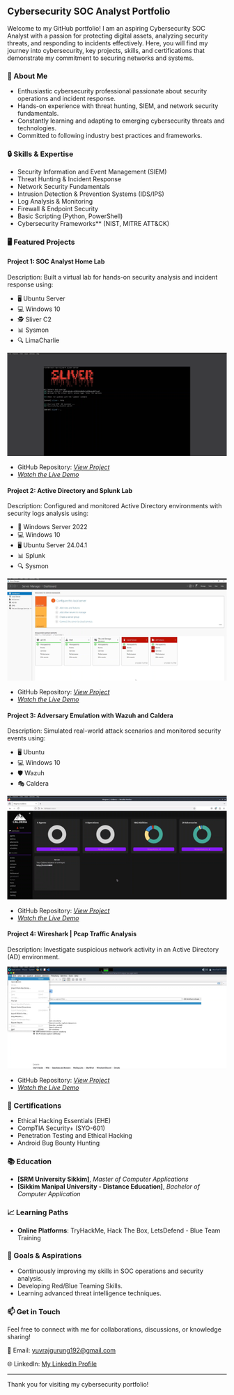 ## Cybersecurity SOC Analyst Portfolio

Welcome to my GitHub portfolio! I am an aspiring Cybersecurity SOC Analyst with a passion for protecting digital assets, analyzing security threats, and responding to incidents effectively. Here, you will find my journey into cybersecurity, key projects, skills, and certifications that demonstrate my commitment to securing networks and systems.


### 📑 About Me
- Enthusiastic cybersecurity professional passionate about security operations and incident response.  
- Hands-on experience with threat hunting, SIEM, and network security fundamentals.  
- Constantly learning and adapting to emerging cybersecurity threats and technologies.  
- Committed to following industry best practices and frameworks.


### 🔒 Skills & Expertise
- Security Information and Event Management (SIEM)
- Threat Hunting & Incident Response
- Network Security Fundamentals
- Intrusion Detection & Prevention Systems (IDS/IPS)
- Log Analysis & Monitoring
- Firewall & Endpoint Security
- Basic Scripting (Python, PowerShell)
- Cybersecurity Frameworks** (NIST, MITRE ATT&CK)


### 🖥️ Featured Projects
#### Project 1: **SOC Analyst Home Lab**
Description: Built a virtual lab for hands-on security analysis and incident response using:
   - 🖥️ Ubuntu Server  
   - 💻 Windows 10  
   - 🕵️ Sliver C2  
   - 📊 Sysmon  
   - 🔍 LimaCharlie

![project 1](projects/image1.png)

- GitHub Repository: [_View Project_](https://github.com/Yuvraj-Gurung/network-penetration-testing-lab)
- *[Watch the Live Demo](https://www.youtube.com/watch?v=OvzdCgv_mnM)*

#### Project 2: **Active Directory and Splunk Lab**
Description: Configured and monitored Active Directory environments with security logs analysis using:
   - 🏢 Windows Server 2022  
   - 💻 Windows 10  
   - 🖥️ Ubuntu Server 24.04.1  
   - 📊 Splunk  
   - 🔍 Sysmon  

![project 2](projects/image2.png)

- GitHub Repository: [_View Project_](https://github.com/Yuvraj-Gurung/network-penetration-testing-lab)
- *[Watch the Live Demo](https://www.youtube.com/watch?v=OvzdCgv_mnM)*

#### Project 3: **Adversary Emulation with Wazuh and Caldera**
Description: Simulated real-world attack scenarios and monitored security events using:
   - 🖥️ Ubuntu  
   - 💻 Windows 10  
   - 🛡️ Wazuh  
   - 🎭 Caldera  

![project 3](projects/image3.png)

- GitHub Repository: [_View Project_](https://github.com/Yuvraj-Gurung/network-penetration-testing-lab)
- *[Watch the Live Demo](https://www.youtube.com/watch?v=OvzdCgv_mnM)*

#### Project 4: **Wireshark | Pcap Traffic Analysis**
Description: Investigate suspicious network activity in an Active Directory (AD) environment.

![project 4](projects/image4.png)

- GitHub Repository: [_View Project_](https://github.com/Yuvraj-Gurung/network-penetration-testing-lab)
- *[Watch the Live Demo](https://www.youtube.com/watch?v=OvzdCgv_mnM)*


### 📜 Certifications
- Ethical Hacking Essentials (EHE)
- CompTIA Security+ (SYO-601)
- Penetration Testing and Ethical Hacking
- Android Bug Bounty Hunting


### 📚 Education
- **[SRM University Sikkim]**, _Master of Computer Applications_
- **[Sikkim Manipal University - Distance Education]**, _Bachelor of Computer Application_


### 📈 Learning Paths
- **Online Platforms**: TryHackMe, Hack The Box, LetsDefend - Blue Team Training


### 🎯 Goals & Aspirations
- Continuously improving my skills in SOC operations and security analysis.  
- Developing Red/Blue Teaming Skills.
- Learning advanced threat intelligence techniques.


### 📫 Get in Touch
Feel free to connect with me for collaborations, discussions, or knowledge sharing!  

📧 Email: [yuvrajgurung192@gmail.com](mailto:yuvrajgurung192@gmail.com)

🌐 LinkedIn: [My LinkedIn Profile](https://www.linkedin.com/in/yuvraj-gurung)

---

Thank you for visiting my cybersecurity portfolio!
